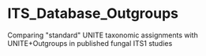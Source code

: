 # ITS_Database_Outgroups
Comparing "standard" UNITE taxonomic assignments with UNITE+Outgroups in published fungal ITS1 studies
